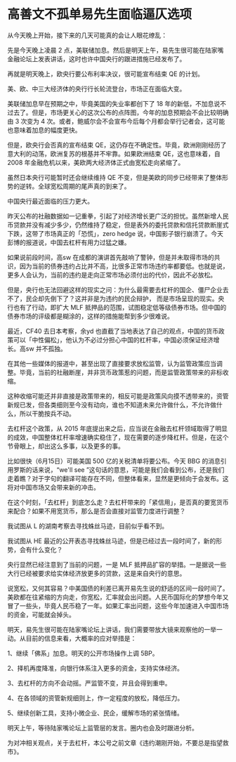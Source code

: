 # 高善文不孤单易先生面临逼仄选项
从今天晚上开始，接下来的几天可能真的会让人眼花缭乱：

先是今天晚上凌晨 2 点，美联储加息。然后是明天上午，易先生很可能在陆家嘴金融论坛上发表讲话，这时也许中国央行的跟进措施已经发布了。

再就是明天晚上，欧央行要公布利率决议，很可能宣布结束 QE 的计划。

美、欧、中三大经济体的央行行长轮流登台，市场正在面临大变。

美联储加息早在预期之中，毕竟美国的失业率都创下了 18 年的新低，不加息说不过去了。但是，市场更关心的这次公布的点阵图，今年的加息预期会不会比较明确由 3 次变为 4 次。或者，鲍威尔会不会宣布今后每个月都会举行记者会，这可能也意味着加息的幅度更快。

但是，欧央行会否真的宣布结束 QE，这仍存在不确定性。毕竟，欧洲刚刚经历了意大利的动荡，欧洲复苏的根基并不牢靠。如果欧洲结束 QE，这也意味着，自 2008 年金融危机以来，美欧两大经济体正式由宽松走向紧缩了。 

虽然日本央行可能暂时还会继续维持 QE 不变，但是美欧的同步已经带来了整体形势的逆转。全球宽松周期的尾声真的到来了。

中国央行最近面临的压力更大。

昨天公布的社融数据如一记重拳，引起了对经济增长更广泛的担忧。虽然新增人民币贷款并没有减少多少，仍然维持了稳定，但是表外的委托贷款和信托贷款断崖式下跌，这带了市场真正的「恐慌」，zero hedge 说，中国影子银行崩溃了。今天彭博的报道说，中国去杠杆有用力过猛之嫌。

如果说前段时间，高sw 在成都的演讲首先敲响了警钟，但是并未取得市场的共识，因为当前的债券违约占比并不高，比很多正常市场违约率都要低。也就是说，更多人会认为，当前的违约是走向正常市场必须付出的代价，因此不必放松。

但是，央行也无法回避这样的现实之问：为什么最需要去杠杆的国企、僵尸企业去不了，民企却先倒下了？这并非是为违约的民企辩护， 而是市场呈现的现实。央行也有了行动，即扩大 MLF 抵押品的范围，试图稳定低等级债券市场。但中国的债券市场的评级都是糊涂的，这样的措施能帮到多少很难说。

最近，CF40 去日本考察，余yd 也直截了当地表达了自己的观点，中国的货币政策可以「中性偏松」，他认为不必过分担心中国的杠杆率，中国必须保证经济增长。高sw 并不孤独。

在其他一些媒体的报道中，甚至出现了直接要求放松监管，认为监管政策应当调整。毕竟，当前的社融断崖，并非货币政策惹的问题，而是监管政策带来的非标收缩。

这种收缩可能还并非直接是政策带来的，相反可能是政策风向摸不透带来的，资管新规已发，但各类细则至今没有动向，谁也不知道未来允许做什么，不允许做什么，所以干脆按兵不动。

去杠杆这个政策，从 2015 年底提出来之后，应当说在金融去杠杆领域取得了明显的成效，中国整体杠杆率增速确实稳住了，现在需要的逐步降杠杆。但是，在这个节骨眼上，却出这么多事，以及更多的事。

比如很快（6月15日）可能美国 500 亿的关税清单将要公布。今天 BBG 的消息引用罗斯的话来说，“we'll see ”这句话的意思，可能是我们会看到公布，还是我们走着瞧？对于字句的翻译可能存在不同，但整体看来，显然是更倾向于会发布。这将对中国市场又会带来新的冲击。

在这个时刻，「去杠杆」到底怎么走？去杠杆带来的「紧信用」，是否真的要宽货币来配合？如果不用宽货币，那么是否会直接对监管力度进行调整？

我试图从 L 的湖南考察去寻找蛛丝马迹，目前似乎看不到。

我试图从 HE 最近的公开表态寻找蛛丝马迹，但是已经过去一段时间了，新的形势，会有什么变化？

央行显然已经注意到了当前的问题，一是 MLF 抵押品扩容的举措。一是据说一些大行已经被要求给实体经济放更多的贷款，这是来自央行的意思。

说宽松，又何其容易？中美国债的利差已离开易先生说的舒适的区间一段时间了。美欧都在往紧缩的方向走，你宽松，汇率就会出问题。人民币国际化的梦想今年又冒了一些头，毕竟人民币稳了一年。如果汇率出问题，这些今年加速进入中国市场的资金，可能就会掉头。

明天，易先生很可能在陆家嘴论坛上讲话，我们需要带放大镜来观察他的一举一动。从目前的信息来看，大概率的应对举措是：

1、继续「佛系」加息。明天的公开市场操作上调 5BP。

2、择机再度降准，向银行体系注入更多的资金，支持实体经济。

3、去杠杆的方向不会动摇。严监管不变，并且会得到重申。

4、在各领域的资管新规细则上，作一定程度的放松，降低压力。

5、继续创新工具，支持小微企业、民企，缓解市场的紧张情绪。

明天上午，等待陆家嘴论坛上监管层的发言。圈内也会及时跟进分析。

为对冲相关观点，关于去杠杆，本公号之前文章《违约潮刚开始，不要总是指望救市》。